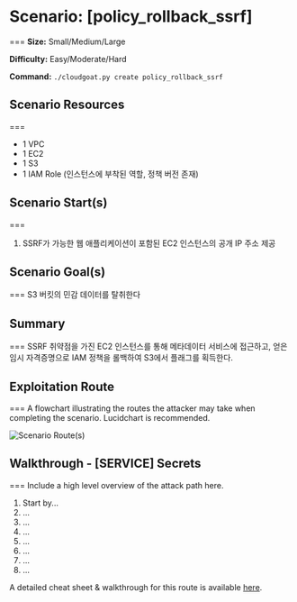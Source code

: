# Scenario: [policy_rollback_ssrf]
===
**Size:** Small/Medium/Large

**Difficulty:** Easy/Moderate/Hard

**Command:** `./cloudgoat.py create policy_rollback_ssrf`

## Scenario Resources
===
- 1 VPC
- 1 EC2
- 1 S3
- 1 IAM Role (인스턴스에 부착된 역할, 정책 버전 존재)

## Scenario Start(s)
===
1. SSRF가 가능한 웹 애플리케이션이 포함된 EC2 인스턴스의 공개 IP 주소 제공


## Scenario Goal(s)
===
S3 버킷의 민감 데이터를 탈취한다

## Summary
===
SSRF 취약점을 가진 EC2 인스턴스를 통해 메타데이터 서비스에 접근하고,
얻은 임시 자격증명으로 IAM 정책을 롤백하여 S3에서 플래그를 획득한다.


## Exploitation Route
===
A flowchart illustrating the routes the attacker may take when completing the scenario. Lucidchart is recommended.

![Scenario Route(s)](https://rhinosecuritylabs.com/wp-content/uploads/2018/07/cloudgoat-e1533043938802-1140x400.jpg)

## Walkthrough - [SERVICE] Secrets
===
Include a high level overview of the attack path here. 

1. Start by...
2. ...
3. ...
4. ...
5. ...
6. ...
7. ...
8. ...

A detailed cheat sheet & walkthrough for this route is available [here](./cheat_sheet.md). 
